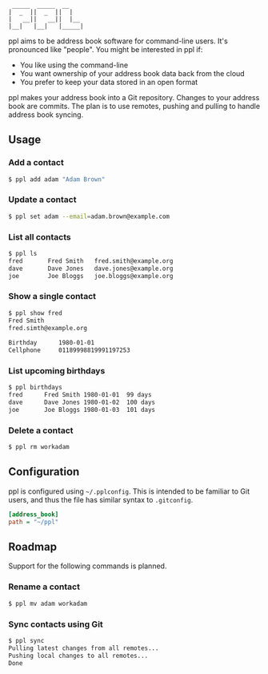      _____  _____  __
    |  _  ||  _  ||  |
    |   __||   __||  |__
    |__|   |__|   |_____|


ppl aims to be address book software for command-line users. It's pronounced
like "people". You might be interested in ppl if:

* You like using the command-line
* You want ownership of your address book data back from the cloud
* You prefer to keep your data stored in an open format

ppl makes your address book into a Git repository. Changes to your address book
are commits. The plan is to use remotes, pushing and pulling to handle address
book syncing.

Usage
-----

### Add a contact

```bash
$ ppl add adam "Adam Brown"
```

### Update a contact

```bash
$ ppl set adam --email=adam.brown@example.com
```

### List all contacts

```bash
$ ppl ls
fred       Fred Smith   fred.smith@example.org
dave       Dave Jones   dave.jones@example.org
joe        Joe Bloggs   joe.bloggs@example.org
```

### Show a single contact

```bash
$ ppl show fred
Fred Smith
fred.simth@example.org
    
Birthday      1980-01-01
Cellphone     01189998819991197253
````

### List upcoming birthdays

```bash
$ ppl birthdays
fred      Fred Smith 1980-01-01  99 days
dave      Dave Jones 1980-01-02  100 days
joe       Joe Bloggs 1980-01-03  101 days
```

### Delete a contact

```bash
$ ppl rm workadam
```

Configuration
-------------

ppl is configured using `~/.pplconfig`. This is intended to be familiar to Git
users, and thus the file has similar syntax to `.gitconfig`.

```ini
[address_book]
path = "~/ppl"
```

Roadmap
-------

Support for the following commands is planned.

### Rename a contact

```bash
$ ppl mv adam workadam
```

### Sync contacts using Git

```bash
$ ppl sync
Pulling latest changes from all remotes...
Pushing local changes to all remotes...
Done
```

